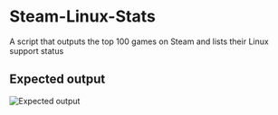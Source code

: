 # Steam-Linux-Stats

A script that outputs the top 100 games on Steam and lists their Linux support status

## Expected output
![Expected output](https://i.imgur.com/4IyHZP8.png)
